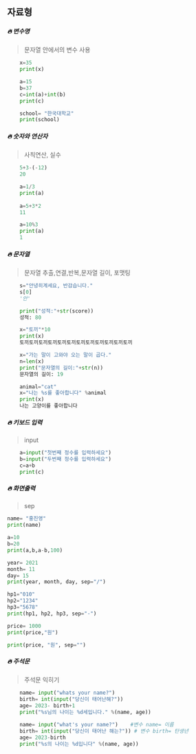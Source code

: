 ## 자료형

##### 🔥 변수명

> 문자열 안에서의 변수 사용

```py
    x=35
    print(x)

    a=15
    b=37
    c=int(a)+int(b)
    print(c)

    school= "한국대학교"
    print(school)
```
##### 🔥 숫자와 연산자

> 사칙연산, 실수

```py
    5+3-(-12)
    20

    a=1/3
    print(a)
    
    a=5+3*2
    11

    a=10%3
    print(a)
    1
```
##### 🔥 문자열 

> 문자열 추출,연결,반복,문자열 길이, 포맷팅

```py
    s="안녕히계세요, 반감습니다."
    s[0]
    '안'

    print("성적:"+str(score))
    성적: 80

    x="토끼"*10
    print(x)
    토끼토끼토끼토끼토끼토끼토끼토끼토끼토끼토끼토끼

    x="가는 말이 고와야 오는 말이 곱다."
    n=len(x)
    print("문자열의 길이:"+str(n))
    문자열의 길이: 19

    animal="cat"
    x="나는 %s를 좋아합니다" %animal
    print(x)
    나는 고양이를 좋아합니다
```
##### 🔥 키보드 입력

> input

```py
    a=input("첫번째 정수를 입력하세요")
    b=input("두번째 정수를 입력하세요")
    c=a+b
    print(c)
```
##### 🔥 화면출력

> sep

```py
name= "홍진영"
print(name)

a=10
b=20
print(a,b,a-b,100)

year= 2021 
month= 11
day= 15 
print(year, month, day, sep="/")

hp1="010"
hp2="1234"
hp3="5678"
print(hp1, hp2, hp3, sep="-")

price= 1000
print(price,"원")

print(price, "원", sep="")
```
##### 🔥 주석문

> 주석문 익히기

```py
    name= input("whats your name?")
    birth= int(input("당신이 태어난해?"))
    age= 2023- birth+1
    print("%s님의 나이는 %d세입니다." %(name, age))

    name= input("what's your name?")    #변수 name= 이름
    birth= int(input("당신이 태어난 해는?")) # 변수 birth= 탄생년
    age= 2023-birth
    print("%s의 나이는 %d입니다" %(name, age))
```
